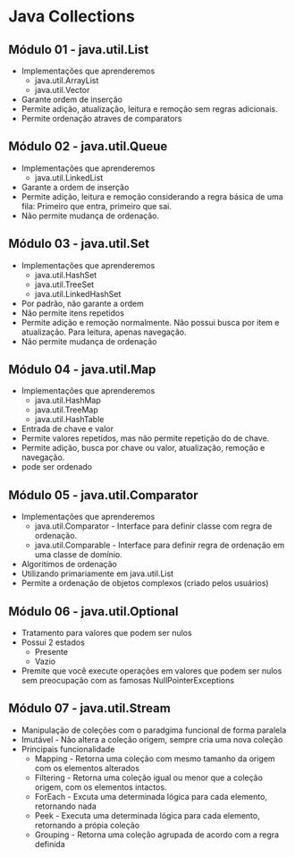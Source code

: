 # Java Collections

## Módulo 01 - java.util.List

* Implementações que aprenderemos
  * java.util.ArrayList
  * java.util.Vector
* Garante ordem de inserção
* Permite adição, atualização, leitura e remoção sem regras
adicionais.
* Permite ordenação atraves de comparators

## Módulo 02 - java.util.Queue

* Implementações que aprenderemos
  * java.util.LinkedList
* Garante a ordem de inserção
* Permite adição, leitura e remoção considerando a regra
básica de uma fila: Primeiro que entra, primeiro que sai.
* Não permite mudança de ordenação.

## Módulo 03 - java.util.Set

* Implementações que aprenderemos
  * java.util.HashSet
  * java.util.TreeSet
  * java.util.LinkedHashSet
* Por padrão, não garante a ordem
* Não permite itens repetidos
* Permite adição e remoção normalmente.
Não possui busca por item e atualização.
Para leitura, apenas navegação.
* Não permite mudança de ordenação

## Módulo 04 - java.util.Map

* Implementações que aprenderemos
  * java.util.HashMap
  * java.util.TreeMap
  * java.util.HashTable
* Entrada de chave e valor
* Permite valores repetidos, mas não permite repetição do de chave.
* Permite adição, busca por chave ou valor, atualização, remoção e navegação.
* pode ser ordenado

## Módulo 05 - java.util.Comparator

* Implementações que aprenderemos
  * java.util.Comparator - Interface para definir classe com regra de ordenação.
  * java.util.Comparable - Interface para definir regra de ordenação em uma classe
de domínio.
* Algoritimos de ordenação
* Utilizando primariamente em java.util.List
* Permite a ordenação de objetos complexos (criado pelos usuários)

## Módulo 06 - java.util.Optional

* Tratamento para valores que podem ser nulos
* Possui 2 estados
  * Presente
  * Vazio
* Premite que você execute operações em valores
que podem ser nulos sem preocupação com as famosas
NullPointerExceptions

## Módulo 07 - java.util.Stream

* Manipulação de coleções com o paradgima funcional de forma paralela
* Imutável - Não altera a coleção origem, sempre cria uma nova coleção
* Principais funcionalidade
  * Mapping - Retorna uma coleção com mesmo tamanho da origem com os elementos alterados
  * Filtering - Retorna uma coleção igual ou menor que a coleção origem, com os elementos intactos.
  * ForEach - Excuta uma determinada lógica para cada elemento, retornando nada
  * Peek - Executa uma determinada lógica para cada elemento, retornando a própia coleção
  * Grouping - Retorna uma coleção agrupada de acordo com a regra definida